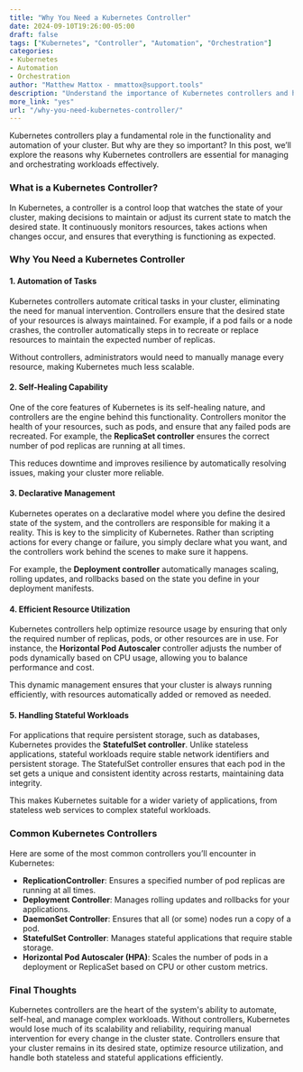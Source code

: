 ```yaml
---
title: "Why You Need a Kubernetes Controller"  
date: 2024-09-10T19:26:00-05:00  
draft: false  
tags: ["Kubernetes", "Controller", "Automation", "Orchestration"]  
categories:  
- Kubernetes  
- Automation  
- Orchestration  
author: "Matthew Mattox - mmattox@support.tools"  
description: "Understand the importance of Kubernetes controllers and how they automate key tasks in your cluster."  
more_link: "yes"  
url: "/why-you-need-kubernetes-controller/"  
---
```


Kubernetes controllers play a fundamental role in the functionality and automation of your cluster. But why are they so important? In this post, we’ll explore the reasons why Kubernetes controllers are essential for managing and orchestrating workloads effectively.

<!--more-->

### What is a Kubernetes Controller?

In Kubernetes, a controller is a control loop that watches the state of your cluster, making decisions to maintain or adjust its current state to match the desired state. It continuously monitors resources, takes actions when changes occur, and ensures that everything is functioning as expected.

### Why You Need a Kubernetes Controller

#### 1. **Automation of Tasks**

Kubernetes controllers automate critical tasks in your cluster, eliminating the need for manual intervention. Controllers ensure that the desired state of your resources is always maintained. For example, if a pod fails or a node crashes, the controller automatically steps in to recreate or replace resources to maintain the expected number of replicas.

Without controllers, administrators would need to manually manage every resource, making Kubernetes much less scalable.

#### 2. **Self-Healing Capability**

One of the core features of Kubernetes is its self-healing nature, and controllers are the engine behind this functionality. Controllers monitor the health of your resources, such as pods, and ensure that any failed pods are recreated. For example, the **ReplicaSet controller** ensures the correct number of pod replicas are running at all times.

This reduces downtime and improves resilience by automatically resolving issues, making your cluster more reliable.

#### 3. **Declarative Management**

Kubernetes operates on a declarative model where you define the desired state of the system, and the controllers are responsible for making it a reality. This is key to the simplicity of Kubernetes. Rather than scripting actions for every change or failure, you simply declare what you want, and the controllers work behind the scenes to make sure it happens.

For example, the **Deployment controller** automatically manages scaling, rolling updates, and rollbacks based on the state you define in your deployment manifests.

#### 4. **Efficient Resource Utilization**

Kubernetes controllers help optimize resource usage by ensuring that only the required number of replicas, pods, or other resources are in use. For instance, the **Horizontal Pod Autoscaler** controller adjusts the number of pods dynamically based on CPU usage, allowing you to balance performance and cost.

This dynamic management ensures that your cluster is always running efficiently, with resources automatically added or removed as needed.

#### 5. **Handling Stateful Workloads**

For applications that require persistent storage, such as databases, Kubernetes provides the **StatefulSet controller**. Unlike stateless applications, stateful workloads require stable network identifiers and persistent storage. The StatefulSet controller ensures that each pod in the set gets a unique and consistent identity across restarts, maintaining data integrity.

This makes Kubernetes suitable for a wider variety of applications, from stateless web services to complex stateful workloads.

### Common Kubernetes Controllers

Here are some of the most common controllers you’ll encounter in Kubernetes:

- **ReplicationController**: Ensures a specified number of pod replicas are running at all times.
- **Deployment Controller**: Manages rolling updates and rollbacks for your applications.
- **DaemonSet Controller**: Ensures that all (or some) nodes run a copy of a pod.
- **StatefulSet Controller**: Manages stateful applications that require stable storage.
- **Horizontal Pod Autoscaler (HPA)**: Scales the number of pods in a deployment or ReplicaSet based on CPU or other custom metrics.
  
### Final Thoughts

Kubernetes controllers are the heart of the system's ability to automate, self-heal, and manage complex workloads. Without controllers, Kubernetes would lose much of its scalability and reliability, requiring manual intervention for every change in the cluster state. Controllers ensure that your cluster remains in its desired state, optimize resource utilization, and handle both stateless and stateful applications efficiently.
